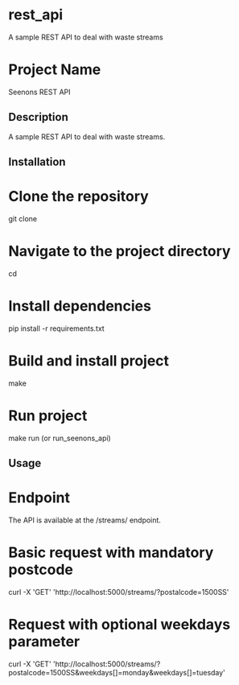 # rest_api
A sample REST API to deal with waste streams


# Project Name

Seenons REST API

## Description
A sample REST API to deal with waste streams.

## Installation

# Clone the repository
git clone <repository-url>

# Navigate to the project directory
cd <project-directory>

# Install dependencies
pip install -r requirements.txt

# Build and install project
make

# Run project
make run (or run_seenons_api)

## Usage

# Endpoint
The API is available at the /streams/ endpoint.

# Basic request with mandatory postcode
curl -X 'GET' 'http://localhost:5000/streams/?postalcode=1500SS'

# Request with optional weekdays parameter
curl -X 'GET' 'http://localhost:5000/streams/?postalcode=1500SS&weekdays[]=monday&weekdays[]=tuesday'

